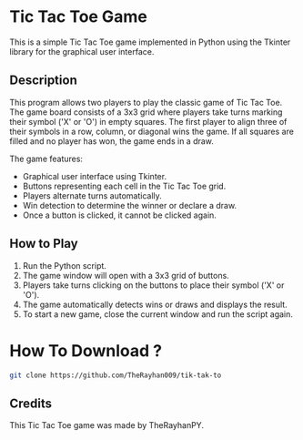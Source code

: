 # Tic Tac Toe Game

This is a simple Tic Tac Toe game implemented in Python using the Tkinter library for the graphical user interface.

## Description

This program allows two players to play the classic game of Tic Tac Toe. The game board consists of a 3x3 grid where players take turns marking their symbol ('X' or 'O') in empty squares. The first player to align three of their symbols in a row, column, or diagonal wins the game. If all squares are filled and no player has won, the game ends in a draw.

The game features:
- Graphical user interface using Tkinter.
- Buttons representing each cell in the Tic Tac Toe grid.
- Players alternate turns automatically.
- Win detection to determine the winner or declare a draw.
- Once a button is clicked, it cannot be clicked again.

## How to Play

1. Run the Python script.
2. The game window will open with a 3x3 grid of buttons.
3. Players take turns clicking on the buttons to place their symbol ('X' or 'O').
4. The game automatically detects wins or draws and displays the result.
5. To start a new game, close the current window and run the script again.

# How To Download ?

```bash
git clone https://github.com/TheRayhan009/tik-tak-to
```

## Credits

This Tic Tac Toe game was made by TheRayhanPY.

